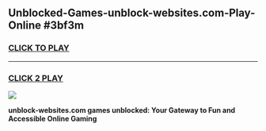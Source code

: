
## Unblocked-Games-unblock-websites.com-Play-Online #3bf3m
<h3>
<a href="https://news.freeplayer.one?title=unblock-websites.com&ref=3">CLICK TO PLAY</a></h3>
<hr>

<h3>
<a href="https://news.freeplayer.one?title=unblock-websites.com&ref=3">CLICK 2 PLAY</a>
  
</h3>

<a href="https://news.freeplayer.one?title=unblock-websites.com&ref=3"><img src="https://clearcache.store/games.png"></a>


**unblock-websites.com games unblocked: Your Gateway to Fun and Accessible Online Gaming**
